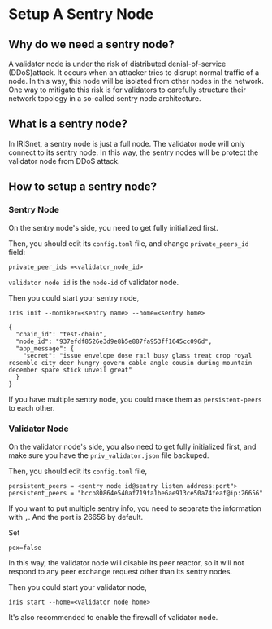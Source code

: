 # Setup A Sentry Node

## Why do we need a sentry node?

A validator node is under the risk of distributed denial-of-service (DDoS)attack. It occurs when an attacker tries to disrupt normal traffic of a node. In this way, this node will be isolated from other nodes in the network. One way to mitigate this risk is for validators to carefully structure their network topology in a so-called sentry node architecture.

## What is a sentry node?

In IRISnet, a sentry node is just a  full node. The validator node will only connect to its sentry node. In this way, the sentry nodes will be protect the validator node from DDoS attack. 

## How to setup a sentry node?


### Sentry Node

On the sentry node's side, you need to get fully initialized first. 

Then, you should edit its `config.toml` file, and change `private_peers_id` field: 

```
private_peer_ids =<validator_node_id>
```

`validator node id` is the `node-id` of validator node. 

Then you could start your sentry node,

```
iris init --moniker=<sentry name> --home=<sentry home>
```

```
{
  "chain_id": "test-chain",
  "node_id": "937efdf8526e3d9e8b5e887fa953ff1645cc096d",
  "app_message": {
    "secret": "issue envelope dose rail busy glass treat crop royal resemble city deer hungry govern cable angle cousin during mountain december spare stick unveil great"
  }
}
```

If you have multiple sentry node, you could make them as `persistent-peers` to each other. 

### Validator Node

On the validator node's side, you also need to get fully initialized first, and make sure you have the `priv_validator.json` file backuped. 

Then, you should edit its `config.toml` file,

```
persistent_peers = <sentry node id@sentry listen address:port">
persistent_peers = "bccb80864e540af719fa1be6ae913ce50a74feaf@ip:26656" 
```

If you want to put multiple sentry info, you need to separate the information with `,`. And the port is 26656 by default.

Set 
```
pex=false
``` 
In this way, the validator node will disable its peer reactor, so it will not respond to any peer exchange request other than its sentry nodes. 

Then you could start your validator node,

```
iris start --home=<validator node home>
```

It's also recommended to enable the firewall of validator node.  
